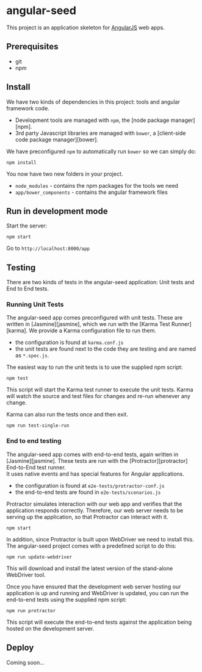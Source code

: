 # angular-seed

This project is an application skeleton for [AngularJS](http://angularjs.org/) web apps.

## Prerequisites

* git
* npm

## Install

We have two kinds of dependencies in this project: tools and angular framework code.  

* Development tools are managed with `npm`, the [node package manager][npm].
* 3rd party Javascript libraries are managed with `bower`, a [client-side code package manager][bower].

We have preconfigured `npm` to automatically run `bower` so we can simply do:

    npm install
 
You now have two new folders in your project.

* `node_modules` - contains the npm packages for the tools we need
* `app/bower_components` - contains the angular framework files

## Run in development mode

Start the server:

    npm start

Go to `http://localhost:8000/app`

## Testing

There are two kinds of tests in the angular-seed application: Unit tests and End to End tests.

### Running Unit Tests

The angular-seed app comes preconfigured with unit tests. 
These are written in [Jasmine][jasmine], which we run with the [Karma Test Runner][karma]. 
We provide a Karma configuration file to run them.

* the configuration is found at `karma.conf.js`
* the unit tests are found next to the code they are testing and are named as `*.spec.js`.

The easiest way to run the unit tests is to use the supplied npm script:

    npm test

This script will start the Karma test runner to execute the unit tests. 
Karma will watch the source and test files for changes and re-run whenever any change.

Karma can also run the tests once and then exit.  

    npm run test-single-run


### End to end testing

The angular-seed app comes with end-to-end tests, again written in [Jasmine][jasmine]. 
These tests are run with the [Protractor][protractor] End-to-End test runner.  
It uses native events and has special features for Angular applications.

* the configuration is found at `e2e-tests/protractor-conf.js`
* the end-to-end tests are found in `e2e-tests/scenarios.js`

Protractor simulates interaction with our web app and verifies that the application responds
correctly. Therefore, our web server needs to be serving up the application, so that Protractor
can interact with it.

    npm start

In addition, since Protractor is built upon WebDriver we need to install this.  The angular-seed
project comes with a predefined script to do this:

    npm run update-webdriver

This will download and install the latest version of the stand-alone WebDriver tool.

Once you have ensured that the development web server hosting our application is up and running
and WebDriver is updated, you can run the end-to-end tests using the supplied npm script:

    npm run protractor

This script will execute the end-to-end tests against the application being hosted on the
development server.

## Deploy

Coming soon...